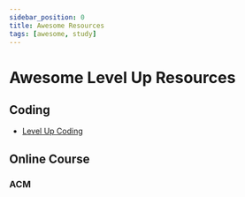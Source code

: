 ```yaml
---
sidebar_position: 0
title: Awesome Resources
tags: [awesome, study]
---
```


Awesome Level Up Resources
==========================


Coding
------

-   [Level Up Coding](https://levelup.gitconnected.com/)



Online Course
-------------

### ACM ###
